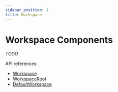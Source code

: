 ```yaml
---
sidebar_position: 1
title: Workspace
---
```


# Workspace Components

*TODO*

API references:
  - [Workspace](/docs/api/workspace/classes/Workspace.md)
  - [WorkspaceRoot](/docs/api/workspace/functions/WorkspaceRoot.md)
  - [DefaultWorkspace](/docs/api/workspace/functions/DefaultWorkspace.md)
